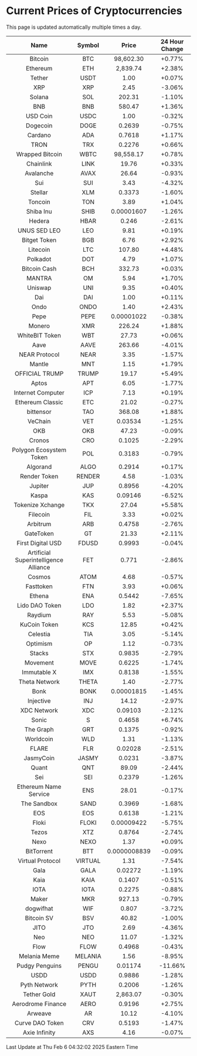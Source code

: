 # Current Prices of Cryptocurrencies
This page is updated automatically multiple times a day.

| Name | Symbol | Price | 24 Hour Change |
| :---: |:---:| :---: | :---: |
| Bitcoin | BTC | 98,602.30 | +0.77% |
| Ethereum | ETH | 2,839.74 | +2.38% |
| Tether | USDT | 1.00 | +0.07% |
| XRP | XRP | 2.45 | -3.06% |
| Solana | SOL | 202.31 | -1.10% |
| BNB | BNB | 580.47 | +1.36% |
| USD Coin | USDC | 1.00 | -0.32% |
| Dogecoin | DOGE | 0.2639 | -0.75% |
| Cardano | ADA | 0.7618 | +1.17% |
| TRON | TRX | 0.2276 | +0.66% |
| Wrapped Bitcoin | WBTC | 98,558.17 | +0.78% |
| Chainlink | LINK | 19.76 | +0.33% |
| Avalanche | AVAX | 26.64 | -0.93% |
| Sui | SUI | 3.43 | -4.32% |
| Stellar | XLM | 0.3373 | -1.60% |
| Toncoin | TON | 3.89 | +1.04% |
| Shiba Inu | SHIB | 0.00001607 | -1.26% |
| Hedera | HBAR | 0.246 | -2.61% |
| UNUS SED LEO | LEO | 9.81 | +0.19% |
| Bitget Token | BGB | 6.76 | +2.92% |
| Litecoin | LTC | 107.80 | +4.48% |
| Polkadot | DOT | 4.79 | +1.07% |
| Bitcoin Cash | BCH | 332.73 | +0.03% |
| MANTRA | OM | 5.94 | +1.70% |
| Uniswap | UNI | 9.35 | +0.40% |
| Dai | DAI | 1.00 | +0.11% |
| Ondo | ONDO | 1.40 | +2.43% |
| Pepe | PEPE | 0.00001022 | -0.38% |
| Monero | XMR | 226.24 | +1.88% |
| WhiteBIT Token | WBT | 27.73 | +0.06% |
| Aave | AAVE | 263.66 | -4.01% |
| NEAR Protocol | NEAR | 3.35 | -1.57% |
| Mantle | MNT | 1.15 | +1.79% |
| OFFICIAL TRUMP | TRUMP | 19.17 | +5.49% |
| Aptos | APT | 6.05 | -1.77% |
| Internet Computer | ICP | 7.13 | +0.19% |
| Ethereum Classic | ETC | 21.02 | -0.27% |
| bittensor | TAO | 368.08 | +1.88% |
| VeChain | VET | 0.03534 | -1.25% |
| OKB | OKB | 47.23 | -0.09% |
| Cronos | CRO | 0.1025 | -2.29% |
| Polygon Ecosystem Token | POL | 0.3183 | -0.79% |
| Algorand | ALGO | 0.2914 | +0.17% |
| Render Token | RENDER | 4.58 | -1.03% |
| Jupiter | JUP | 0.8956 | -4.20% |
| Kaspa | KAS | 0.09146 | -6.52% |
| Tokenize Xchange | TKX | 27.04 | +5.58% |
| Filecoin | FIL | 3.33 | +0.02% |
| Arbitrum | ARB | 0.4758 | -2.76% |
| GateToken | GT | 21.33 | +2.11% |
| First Digital USD | FDUSD | 0.9993 | -0.04% |
| Artificial Superintelligence Alliance | FET | 0.771 | -2.86% |
| Cosmos | ATOM | 4.68 | -0.57% |
| Fasttoken | FTN | 3.93 | +0.06% |
| Ethena | ENA | 0.5442 | -7.65% |
| Lido DAO Token | LDO | 1.82 | +2.37% |
| Raydium | RAY | 5.53 | -5.08% |
| KuCoin Token | KCS | 12.85 | +0.42% |
| Celestia | TIA | 3.05 | -5.14% |
| Optimism | OP | 1.12 | -0.73% |
| Stacks | STX | 0.9835 | -2.79% |
| Movement | MOVE | 0.6225 | -1.74% |
| Immutable X | IMX | 0.8138 | -1.55% |
| Theta Network | THETA | 1.40 | -2.77% |
| Bonk | BONK | 0.00001815 | -1.45% |
| Injective | INJ | 14.12 | -2.97% |
| XDC Network | XDC | 0.09103 | -2.12% |
| Sonic | S | 0.4658 | +6.74% |
| The Graph | GRT | 0.1375 | -0.92% |
| Worldcoin | WLD | 1.31 | -1.13% |
| FLARE | FLR | 0.02028 | -2.51% |
| JasmyCoin | JASMY | 0.0231 | -3.87% |
| Quant | QNT | 89.09 | -2.44% |
| Sei | SEI | 0.2379 | -1.26% |
| Ethereum Name Service | ENS | 28.01 | -0.17% |
| The Sandbox | SAND | 0.3969 | -1.68% |
| EOS | EOS | 0.6138 | -1.21% |
| Floki | FLOKI | 0.00009422 | -5.75% |
| Tezos | XTZ | 0.8764 | -2.74% |
| Nexo | NEXO | 1.37 | +0.09% |
| BitTorrent | BTT | 0.0000008839 | -0.09% |
| Virtual Protocol | VIRTUAL | 1.31 | -7.54% |
| Gala | GALA | 0.02272 | -1.19% |
| Kaia | KAIA | 0.1407 | -0.51% |
| IOTA | IOTA | 0.2275 | -0.88% |
| Maker | MKR | 927.13 | -0.79% |
| dogwifhat | WIF | 0.807 | -3.72% |
| Bitcoin SV | BSV | 40.82 | -1.00% |
| JITO | JTO | 2.69 | -4.36% |
| Neo | NEO | 11.07 | -1.32% |
| Flow | FLOW | 0.4968 | -0.43% |
| Melania Meme | MELANIA | 1.56 | -8.95% |
| Pudgy Penguins | PENGU | 0.01174 | -11.66% |
| USDD | USDD | 0.9886 | -1.28% |
| Pyth Network | PYTH | 0.2006 | -1.26% |
| Tether Gold | XAUT | 2,863.07 | -0.30% |
| Aerodrome Finance | AERO | 0.9196 | +2.75% |
| Arweave | AR | 10.12 | -4.10% |
| Curve DAO Token | CRV | 0.5193 | -1.47% |
| Axie Infinity | AXS | 4.16 | -0.07% |

Last Update at Thu Feb  6 04:32:02 2025 Eastern Time